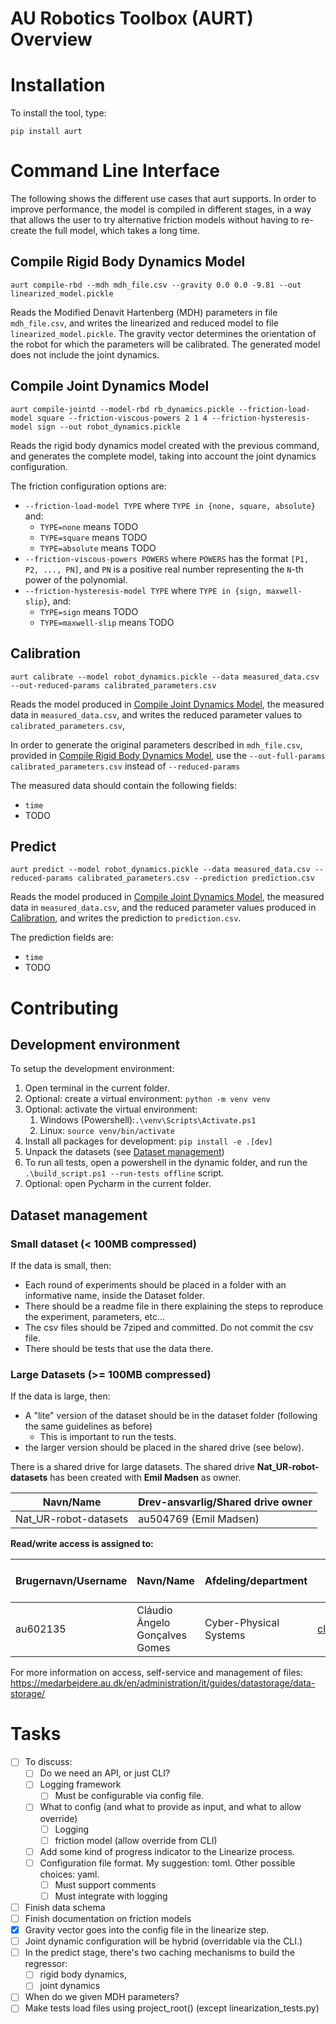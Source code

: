 # AU Robotics Toolbox (AURT) Overview

# Installation

To install the tool, type:
```
pip install aurt
```

# Command Line Interface

The following shows the different use cases that aurt supports.
In order to improve performance, the model is compiled in different stages, 
in a way that allows the user to try alternative friction models without having to re-create the full model, 
which takes a long time.

## Compile Rigid Body Dynamics Model

```
aurt compile-rbd --mdh mdh_file.csv --gravity 0.0 0.0 -9.81 --out linearized_model.pickle
```
Reads the Modified Denavit Hartenberg (MDH) parameters in file `mdh_file.csv`, and writes the linearized and reduced model to file `linearized_model.pickle`.
The gravity vector determines the orientation of the robot for which the parameters will be calibrated.
The generated model does not include the joint dynamics.

## Compile Joint Dynamics Model

```
aurt compile-jointd --model-rbd rb_dynamics.pickle --friction-load-model square --friction-viscous-powers 2 1 4 --friction-hysteresis-model sign --out robot_dynamics.pickle
```

Reads the rigid body dynamics model created with the previous command, and generates the complete model, 
taking into account the joint dynamics configuration.

The friction configuration options are:
- `--friction-load-model TYPE` where `TYPE in {none, square, absolute}` and:
  - `TYPE=none` means TODO
  - `TYPE=square` means TODO
  - `TYPE=absolute` means TODO 
- `--friction-viscous-powers POWERS` where `POWERS` has the format `[P1, P2, ..., PN]`, and `PN` is a positive real number representing the `N`-th power of the polynomial.
- `--friction-hysteresis-model TYPE` where `TYPE in {sign, maxwell-slip}`, and:
  - `TYPE=sign` means TODO
  - `TYPE=maxwell-slip` means TODO
  
## Calibration

```
aurt calibrate --model robot_dynamics.pickle --data measured_data.csv --out-reduced-params calibrated_parameters.csv
```

Reads the model produced in [Compile Joint Dynamics Model](#compile-joint-dynamics-model), the measured data in `measured_data.csv`, 
and writes the reduced parameter values to `calibrated_parameters.csv`,

In order to generate the original parameters described in `mdh_file.csv`, 
provided in [Compile Rigid Body Dynamics Model](#compile-rigid-body-dynamics-model), 
use the `--out-full-params calibrated_parameters.csv` instead of `--reduced-params`

The measured data should contain the following fields:
- `time`
- TODO

## Predict

```
aurt predict --model robot_dynamics.pickle --data measured_data.csv --reduced-params calibrated_parameters.csv --prediction prediction.csv
```

Reads the model produced in [Compile Joint Dynamics Model](#compile-joint-dynamics-model), 
the measured data in `measured_data.csv`, 
and the reduced parameter values produced in [Calibration](#calibration), and writes the prediction to `prediction.csv`.

The prediction fields are:
- `time`
- TODO

# Contributing

## Development environment

To setup the development environment:
1. Open terminal in the current folder.
2. Optional: create a virtual environment: `python -m venv venv`
3. Optional: activate the virtual environment: 
   1. Windows (Powershell):`.\venv\Scripts\Activate.ps1`
   2. Linux: `source venv/bin/activate`
4. Install all packages for development: `pip install -e .[dev]`
5. Unpack the datasets (see [Dataset management](#dataset-management))
6. To run all tests, open a powershell in the dynamic folder, and run the `.\build_script.ps1 --run-tests offline` script.
7. Optional: open Pycharm in the current folder.


## Dataset management

### Small dataset (< 100MB compressed)

If the data is small, then:
- Each round of experiments should be placed in a folder with an informative name, inside the Dataset folder.
- There should be a readme file in there explaining the steps to reproduce the experiment, parameters, etc...
- The csv files should be 7ziped and committed. Do not commit the csv file.
- There should be tests that use the data there.

### Large Datasets (>= 100MB compressed)

If the data is large, then:

- A "lite" version of the dataset should be in the dataset folder (following the same guidelines as before)
  - This is important to run the tests.
- the larger version should be placed in the shared drive (see below).

There is a shared drive for large datasets.
The shared drive **Nat_UR-robot-datasets** has been created with **Emil Madsen** as owner.

| **Navn/Name**         | **Drev-ansvarlig/Shared  drive owner** |
| --------------------- | -------------------------------------- |
| Nat_UR-robot-datasets | au504769  (Emil Madsen)                |


 **Read/write access is assigned to:** 

| **Brugernavn/Username** | **Navn/Name**                   | **Afdeling/department** | **E-mail**                                                | **Tilføjet via  gruppe/assigned by group** |
| ----------------------- | ------------------------------- | ----------------------- | --------------------------------------------------------- | ------------------------------------------ |
| au602135                | Cláudio  Ângelo Gonçalves Gomes | Cyber-Physical  Systems | [claudio.gomes@ece.au.dk](mailto:claudio.gomes@ece.au.dk) |                                            |

For more information on access, self-service and management of files: https://medarbejdere.au.dk/en/administration/it/guides/datastorage/data-storage/



# Tasks

- [ ] To discuss:
  - [ ] Do we need an API, or just CLI?
  - [ ] Logging framework
    - [ ] Must be configurable via config file.
  - [ ] What to config (and what to provide as input, and what to allow override)
    - [ ] Logging
    - [ ] friction model (allow override from CLI)
  - [ ] Add some kind of progress indicator to the Linearize process.
  - [ ] Configuration file format. My suggestion: toml. Other possible choices: yaml.
    - [ ] Must support comments
    - [ ] Must integrate with logging
- [ ] Finish data schema
- [ ] Finish documentation on friction models
- [x] Gravity vector goes into the config file in the linearize step.
- [ ] Joint dynamic configuration will be hybrid (overridable via the CLI.)
- [ ] In the predict stage, there's two caching mechanisms to build the regressor:
  - [ ] rigid body dynamics, 
  - [ ] joint dynamics
- [ ] When do we given MDH parameters?
- [ ] Make tests load files using project_root() (except linearization_tests.py)
